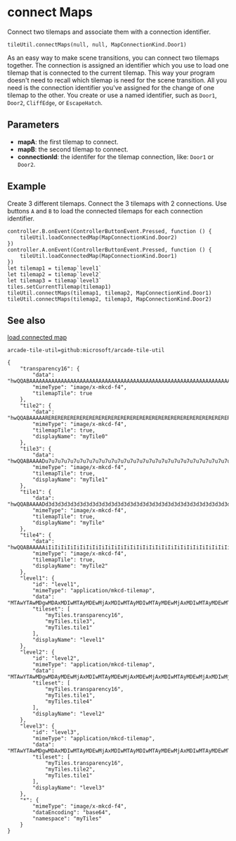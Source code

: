 # connect Maps

Connect two tilemaps and associate them with a connection identifier.

```sig
tileUtil.connectMaps(null, null, MapConnectionKind.Door1)
```

As an easy way to make scene transitions, you can connect two tilemaps together. The connection is assigned an identifier which you use to load one tilemap that is connected to the current tilemap. This way your program doesn't need to recall which tilemap is need for the scene transition. All you need is the connection identifier you've assigned for the change of one tilemap to the other. You create or use a named identifier, such as `Door1`, `Door2`, `CliffEdge`, or `EscapeHatch`.

## Parameters

* **mapA**: the first tilemap to connect.
* **mapB**: the second tilemap to connect.
* **connectionId**: the identifer for the tilemap connection, like: `Door1` or `Door2`.

## Example

Create 3 different tilemaps. Connect the 3 tilemaps with 2 connections. Use buttons `A` and `B` to load the connected tilemaps for each connection identifier.

```blocks
controller.B.onEvent(ControllerButtonEvent.Pressed, function () {
    tileUtil.loadConnectedMap(MapConnectionKind.Door2)
})
controller.A.onEvent(ControllerButtonEvent.Pressed, function () {
    tileUtil.loadConnectedMap(MapConnectionKind.Door1)
})
let tilemap1 = tilemap`level1`
let tilemap2 = tilemap`level2`
let tilemap3 = tilemap`level3`
tiles.setCurrentTilemap(tilemap1)
tileUtil.connectMaps(tilemap1, tilemap2, MapConnectionKind.Door1)
tileUtil.connectMaps(tilemap2, tilemap3, MapConnectionKind.Door2)
```

## See also

[load connected map](/tile-util/load-connected-map)

```package
arcade-tile-util=github:microsoft/arcade-tile-util
```

```jres
{
    "transparency16": {
        "data": "hwQQABAAAAAAAAAAAAAAAAAAAAAAAAAAAAAAAAAAAAAAAAAAAAAAAAAAAAAAAAAAAAAAAAAAAAAAAAAAAAAAAAAAAAAAAAAAAAAAAAAAAAAAAAAAAAAAAAAAAAAAAAAAAAAAAAAAAAAAAAAAAAAAAAAAAAAAAAAAAAAAAAAAAAAAAAAAAAAAAA==",
        "mimeType": "image/x-mkcd-f4",
        "tilemapTile": true
    },
    "tile2": {
        "data": "hwQQABAAAAAREREREREREREREREREREREREREREREREREREREREREREREREREREREREREREREREREREREREREREREREREREREREREREREREREREREREREREREREREREREREREREREREREREREREREREREREREREREREREREREREREREREREREQ==",
        "mimeType": "image/x-mkcd-f4",
        "tilemapTile": true,
        "displayName": "myTile0"
    },
    "tile3": {
        "data": "hwQQABAAAADu7u7u7u7u7u7u7u7u7u7u7u7u7u7u7u7u7u7u7u7u7u7u7u7u7u7u7u7u7u7u7u7u7u7u7u7u7u7u7u7u7u7u7u7u7u7u7u7u7u7u7u7u7u7u7u7u7u7u7u7u7u7u7u7u7u7u7u7u7u7u7u7u7u7u7u7u7u7u7u7u7u7u7u7u7g==",
        "mimeType": "image/x-mkcd-f4",
        "tilemapTile": true,
        "displayName": "myTile1"
    },
    "tile1": {
        "data": "hwQQABAAAADd3d3d3d3d3d3d3d3d3d3d3d3d3d3d3d3d3d3d3d3d3d3d3d3d3d3d3d3d3d3d3d3d3d3d3d3d3d3d3d3d3d3d3d3d3d3d3d3d3d3d3d3d3d3d3d3d3d3d3d3d3d3d3d3d3d3d3d3d3d3d3d3d3d3d3d3d3d3d3d3d3d3d3d3d3Q==",
        "mimeType": "image/x-mkcd-f4",
        "tilemapTile": true,
        "displayName": "myTile"
    },
    "tile4": {
        "data": "hwQQABAAAAAiIiIiIiIiIiIiIiIiIiIiIiIiIiIiIiIiIiIiIiIiIiIiIiIiIiIiIiIiIiIiIiIiIiIiIiIiIiIiIiIiIiIiIiIiIiIiIiIiIiIiIiIiIiIiIiIiIiIiIiIiIiIiIiIiIiIiIiIiIiIiIiIiIiIiIiIiIiIiIiIiIiIiIiIiIg==",
        "mimeType": "image/x-mkcd-f4",
        "tilemapTile": true,
        "displayName": "myTile2"
    },
    "level1": {
        "id": "level1",
        "mimeType": "application/mkcd-tilemap",
        "data": "MTAwYTAwMDgwMDAxMDIwMTAyMDEwMjAxMDIwMTAyMDIwMTAyMDEwMjAxMDIwMTAyMDEwMTAyMDEwMjAxMDIwMTAyMDEwMjAyMDEwMjAxMDIwMTAyMDEwMjAxMDEwMjAxMDIwMTAyMDEwMjAxMDIwMjAxMDIwMTAyMDEwMjAxMDIwMTAxMDIwMTAyMDEwMjAxMDIwMTAyMDIwMTAyMDEwMjAxMDIwMTAyMDEwMDAwMDAwMDAwMDAwMDAwMDAwMDAwMDAwMDAwMDAwMDAwMDAwMDAwMDAwMDAwMDAwMDAwMDAwMDAwMDAwMDAwMDAwMDAwMDAwMDAwMDAwMA==",
        "tileset": [
            "myTiles.transparency16",
            "myTiles.tile3",
            "myTiles.tile1"
        ],
        "displayName": "level1"
    },
    "level2": {
        "id": "level2",
        "mimeType": "application/mkcd-tilemap",
        "data": "MTAwYTAwMDgwMDAyMDEwMjAxMDIwMTAyMDEwMjAxMDEwMjAxMDIwMTAyMDEwMjAxMDIwMjAxMDIwMTAyMDEwMjAxMDIwMTAxMDIwMTAyMDEwMjAxMDIwMTAyMDIwMTAyMDEwMjAxMDIwMTAyMDEwMTAyMDEwMjAxMDIwMTAyMDEwMjAyMDEwMjAxMDIwMTAyMDEwMjAxMDEwMjAxMDIwMTAyMDEwMjAxMDIwMDAwMDAwMDAwMDAwMDAwMDAwMDAwMDAwMDAwMDAwMDAwMDAwMDAwMDAwMDAwMDAwMDAwMDAwMDAwMDAwMDAwMDAwMDAwMDAwMDAwMDAwMA==",
        "tileset": [
            "myTiles.transparency16",
            "myTiles.tile1",
            "myTiles.tile4"
        ],
        "displayName": "level2"
    },
    "level3": {
        "id": "level3",
        "mimeType": "application/mkcd-tilemap",
        "data": "MTAwYTAwMDgwMDAxMDIwMTAyMDEwMjAxMDIwMTAyMDIwMTAyMDEwMjAxMDIwMTAyMDEwMTAyMDEwMjAxMDIwMTAyMDEwMjAyMDEwMjAxMDIwMTAyMDEwMjAxMDEwMjAxMDIwMTAyMDEwMjAxMDIwMjAxMDIwMTAyMDEwMjAxMDIwMTAxMDIwMTAyMDEwMjAxMDIwMTAyMDIwMTAyMDEwMjAxMDIwMTAyMDEwMDAwMDAwMDAwMDAwMDAwMDAwMDAwMDAwMDAwMDAwMDAwMDAwMDAwMDAwMDAwMDAwMDAwMDAwMDAwMDAwMDAwMDAwMDAwMDAwMDAwMDAwMA==",
        "tileset": [
            "myTiles.transparency16",
            "myTiles.tile2",
            "myTiles.tile1"
        ],
        "displayName": "level3"
    },
    "*": {
        "mimeType": "image/x-mkcd-f4",
        "dataEncoding": "base64",
        "namespace": "myTiles"
    }
}
```